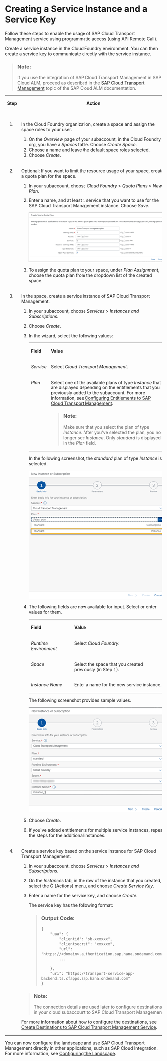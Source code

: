 <!-- loiof44956035ce54684b1dbb9e4d23c37d2 -->

<link rel="stylesheet" type="text/css" href="../css/sap-icons.css"/>

# Creating a Service Instance and a Service Key

Follow these steps to enable the usage of SAP Cloud Transport Management service using programmatic access \(using API Remote Call\).

Create a service instance in the Cloud Foundry environment. You can then create a service key to communicate directly with the service instance.

> ### Note:  
> If you use the integration of SAP Cloud Transport Management in SAP Cloud ALM, proceed as described in the [SAP Cloud Transport Management](https://help.sap.com/docs/CloudALM/08879d094f3b4de3ac67832f4a56a6de/730ae36cc6ca419aae747012015cc686.html) topic of the SAP Cloud ALM documentation.


<table>
<tr>
<th valign="top">

Step

</th>
<th valign="top">

Action

</th>
<th valign="top">

More Information

</th>
</tr>
<tr>
<td valign="top">

1.

</td>
<td valign="top">

In the Cloud Foundry organization, create a space and assign the space roles to your user.

1.  On the *Overview* page of your subaccount, in the Cloud Foundry org, you have a *Spaces* table. Choose *Create Space*.
2.  Choose a name and leave the default space roles selected.
3.  Choose *Create*.



</td>
<td valign="top">

[Create Spaces](https://help.sap.com/docs/BTP/65de2977205c403bbc107264b8eccf4b/2f6ed22ccf424dae84345f4500c2d8ea.html) 

</td>
</tr>
<tr>
<td valign="top">

2.

</td>
<td valign="top">

Optional: If you want to limit the resource usage of your space, create a quota plan for the space.

1.  In your subaccount, choose *Cloud Foundry* \> *Quota Plans* \> *New Plan*.
2.  Enter a name, and at least `1` service that you want to use for the SAP Cloud Transport Management instance. Choose *Save*.

    ![](images/TMS_Space_Quota_Plan_0b04cb3.png)

3.  To assign the quota plan to your space, under *Plan Assignment*, choose the quota plan from the dropdown list of the created space.



</td>
<td valign="top">

[Assign Quota Plans to Spaces](https://help.sap.com/docs/BTP/65de2977205c403bbc107264b8eccf4b/13028c44698e4a1a919fd5f96e9c28a5.html) 

</td>
</tr>
<tr>
<td valign="top">

3.

</td>
<td valign="top">

In the space, create a service instance of SAP Cloud Transport Management.

1.  In your subaccount, choose *Services* \> *Instances and Subscriptions*.
2.  Choose *Create*.
3.  In the wizard, select the following values:


    <table>
    <tr>
    <th valign="top">

    Field
    
    </th>
    <th valign="top">

    Value
    
    </th>
    </tr>
    <tr>
    <td valign="top">
    
    *Service*
    
    </td>
    <td valign="top">
    
    Select *Cloud Transport Management*.
    
    </td>
    </tr>
    <tr>
    <td valign="top">
    
    *Plan*
    
    </td>
    <td valign="top">
    
    Select one of the available plans of type *Instance* that are displayed depending on the entitlements that you previously added to the subaccount. For more information, see [Configuring Entitlements to SAP Cloud Transport Management](configuring-entitlements-to-sap-cloud-transport-management-13894be.md).

    > ### Note:  
    > Make sure that you select the plan of type *Instance*. After you've selected the plan, you no longer see *Instance*. Only *standard* is displayed in the *Plan* field.


    
    </td>
    </tr>
    </table>
    
    In the following screenshot, the *standard* plan of type *Instance* is selected.

    ![](images/Select_Instance_Plan_a9953da.png)

4.  The following fields are now available for input. Select or enter values for them.


    <table>
    <tr>
    <th valign="top">

    Field
    
    </th>
    <th valign="top">

    Value
    
    </th>
    </tr>
    <tr>
    <td valign="top">
    
    *Runtime Environment*
    
    </td>
    <td valign="top">
    
    Select *Cloud Foundry*.
    
    </td>
    </tr>
    <tr>
    <td valign="top">
    
    *Space*
    
    </td>
    <td valign="top">
    
    Select the space that you created previously \(in Step 1\).
    
    </td>
    </tr>
    <tr>
    <td valign="top">
    
    *Instance Name*
    
    </td>
    <td valign="top">
    
    Enter a name for the new service instance.
    
    </td>
    </tr>
    </table>
    
    The following screenshot provides sample values.

    ![](images/TMS_Create_Instance_66d6770.png)

5.  Choose *Create*.
6.  If you've added entitlements for multiple service instances, repeat the steps for the additional instances.



</td>
<td valign="top">

[Creating Service Instances In Cloud Foundry](https://help.sap.com/docs/SERVICEMANAGEMENT/09cc82baadc542a688176dce601398de/6d6846def3c443aa9f83d127353147ce.html) 

</td>
</tr>
<tr>
<td valign="top">

4.

</td>
<td valign="top">

Create a service key based on the service instance for SAP Cloud Transport Management.

1.  In your subaccount, choose *Services* \> *Instances and Subscriptions*.
2.  On the *Instances* tab, in the row of the instance that you created, select the <span class="SAP-icons-V5"></span> \(Actions\) menu, and choose *Create Service Key*.
3.  Enter a name for the service key, and choose *Create*.

    The service key has the following format:

    > ### Output Code:  
    > ```
    > {
    >     "uaa": {
    >         "clientid": "sb-xxxxxx",
    >         "clientsecret": "xxxxxx",
    >         "url": "https://<domain>.authentication.sap.hana.ondemand.com",
    >         ...
    > 
    >     },
    >     "uri": "https://transport-service-app-backend.ts.cfapps.sap.hana.ondemand.com"
    > }
    > 
    > ```


> ### Note:  
> The connection details are used later to configure destinations in your cloud subaccount to SAP Cloud Transport Management.

For more information about how to configure the destinations, see [Create Destinations to SAP Cloud Transport Management Service](../20-configure-landscape/create-destinations-to-sap-cloud-transport-management-service-795f733.md#loio795f7337e5d943df98c961303b02678b).

</td>
<td valign="top">

[Creating Service Keys in Cloud Foundry](https://help.sap.com/docs/SERVICEMANAGEMENT/09cc82baadc542a688176dce601398de/6fcac08409db4b0f9ad55a6acd4d31c5.html) 

</td>
</tr>
</table>

You can now configure the landscape and use SAP Cloud Transport Management directly in other applications, such as SAP Cloud Integration. For more information, see [Configuring the Landscape](../20-configure-landscape/configuring-the-landscape-3e7b042.md).

